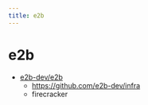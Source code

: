 ```yaml
---
title: e2b
---
```


# e2b

- [e2b-dev/e2b](https://github.com/e2b-dev/e2b)
  - https://github.com/e2b-dev/infra
  - firecracker
